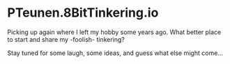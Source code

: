 # PTeunen.8BitTinkering.io

Picking up again where I left my hobby some years ago.
What better place to start and share my -foolish- tinkering?

Stay tuned for some laugh, some ideas, and guess what else might come... 
